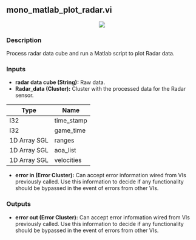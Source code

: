 ## mono_matlab_plot_radar.vi
<p align="center">
<img src="https://github.com/monoDriveIO/client/raw/master/WikiPhotos/LV_client/utilities/mono__matlab__plot__radarc.png"  /mono__matlab__plot__radarc.png" </p>

### Description 
Process radar data cube and run a Matlab script to plot Radar data.

### Inputs

- **radar data cube (String):** Raw data.
- **Radar_data (Cluster):** Cluster with the processed data for the Radar sensor.

| Type  | Name   |
| ------------ | ------------ |
|I32  | time_stamp |
|I32 | game_time  |
|1D Array SGL | ranges  |
|1D Array SGL  | aoa_list |
|1D Array SGL | velocities |

- **error in (Error Cluster):** Can accept error information wired from VIs previously called. Use this information to decide if any functionality should be bypassed in the event of errors from other VIs.

### Outputs

- **error out (Error Cluster):** Can accept error information wired from VIs previously called. Use this information to decide if any functionality should be bypassed in the event of errors from other VIs.
